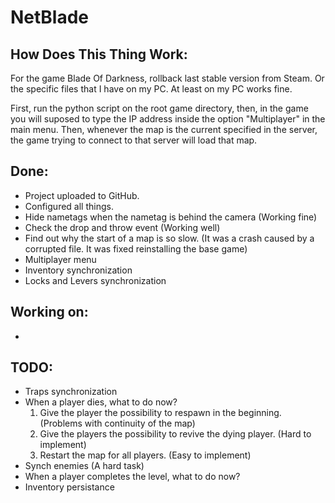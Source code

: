 # NetBlade

## How Does This Thing Work:

For the game Blade Of Darkness, rollback last stable version from Steam. Or the specific files that I have on my PC. At least on my PC works fine.

First, run the python script on the root game directory, then, in the game you will suposed to type the IP address inside the option "Multiplayer" in the main menu. Then, whenever the map is the current specified in the server, the game trying to connect to that server will load that map.

## Done:
- Project uploaded to GitHub.
- Configured all things.
- Hide nametags when the nametag is behind the camera (Working fine)
- Check the drop and throw event (Working well)
- Find out why the start of a map is so slow. (It was a crash caused by a corrupted file. It was fixed reinstalling the base game)
- Multiplayer menu
- Inventory synchronization
- Locks and Levers synchronization

## Working on:
- 

## TODO:
- Traps synchronization
- When a player dies, what to do now?
  1. Give the player the possibility to respawn in the beginning. (Problems with continuity of the map)
  2. Give the players the possibility to revive the dying player. (Hard to implement)
  3. Restart the map for all players. (Easy to implement)
- Synch enemies (A hard task)
- When a player completes the level, what to do now?
- Inventory persistance
